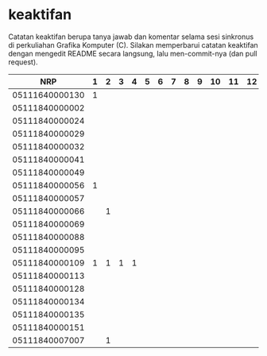 # keaktifan
Catatan keaktifan berupa tanya jawab dan komentar selama sesi sinkronus di perkuliahan Grafika Komputer (C). Silakan memperbarui catatan keaktifan dengan mengedit README secara langsung, lalu men-commit-nya (dan pull request).

| NRP            | 1 | 2 | 3 | 4 | 5 | 6 | 7 | 8 | 9 | 10 | 11 | 12 | 13 | 14 | 15 | 16 |
|----------------|---|---|---|---|---|---|---|---|---|----|----|----|----|----|----|----|
| 05111640000130 | 1 |   |   |   |   |   |   |   |   |    |    |    |    |    |    |    |
| 05111840000002 |   |   |   |   |   |   |   |   |   |    |    |    |    |    |    |    |
| 05111840000024 |   |   |   |   |   |   |   |   |   |    |    |    |    |    |    |    |
| 05111840000029 |   |   |   |   |   |   |   |   |   |    |    |    |    |    |    |    |
| 05111840000032 |   |   |   |   |   |   |   |   |   |    |    |    |    |    |    |    |
| 05111840000041 |   |   |   |   |   |   |   |   |   |    |    |    |    |    |    |    |
| 05111840000049 |   |   |   |   |   |   |   |   |   |    |    |    |    |    |    |    |
| 05111840000056 | 1 |   |   |   |   |   |   |   |   |    |    |    |    |    |    |    |
| 05111840000057 |   |   |   |   |   |   |   |   |   |    |    |    |    |    |    |    |
| 05111840000066 |   | 1 |   |   |   |   |   |   |   |    |    |    |    |    |    |    |
| 05111840000069 |   |   |   |   |   |   |   |   |   |    |    |    |    |    |    |    |
| 05111840000088 |   |   |   |   |   |   |   |   |   |    |    |    |    |    |    |    |
| 05111840000095 |   |   |   |   |   |   |   |   |   |    |    |    |    |    |    |    |
| 05111840000109 | 1 | 1 | 1 | 1 |   |   |   |   |   |    |    |    |    |    |    |    |
| 05111840000113 |   |   |   |   |   |   |   |   |   |    |    |    |    |    |    |    |
| 05111840000128 |   |   |   |   |   |   |   |   |   |    |    |    |    |    |    |    |
| 05111840000134 |   |   |   |   |   |   |   |   |   |    |    |    |    |    |    |    |
| 05111840000135 |   |   |   |   |   |   |   |   |   |    |    |    |    |    |    |    |
| 05111840000151 |   |   |   |   |   |   |   |   |   |    |    |    |    |    |    |    |
| 05111840007007 |   | 1 |   |   |   |   |   |   |   |    |    |    |    |    |    |    |
